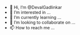 - 👋 Hi, I’m @DevalGadlinkar
- 👀 I’m interested in ...
- 🌱 I’m currently learning ...
- 💞️ I’m looking to collaborate on ...
- 📫 How to reach me ...

<!---
DevalGadlinkar/DevalGadlinkar is a ✨ special ✨ repository because its `README.md` (this file) appears on your GitHub profile.
You can click the Preview link to take a look at your changes.
--->
